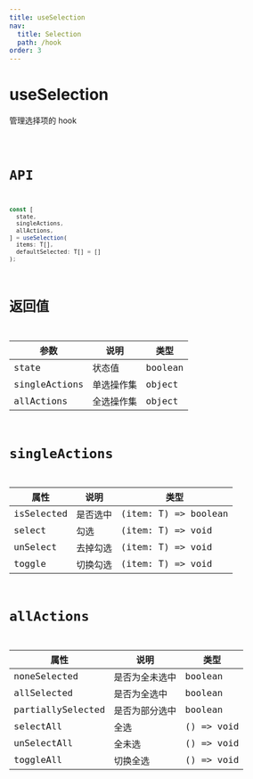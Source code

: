 ```yaml
---
title: useSelection
nav:
  title: Selection
  path: /hook
order: 3
---
```


# useSelection

管理选择项的 hook

<code src="./demo/useSelection.tsx">

# API

```typescript
const [
  state,
  singleActions,
  allActions,
] = useSelection(
  items: T[],
  defaultSelected: T[] = []
);
```

# 返回值

| 参数          | 说明       | 类型    |
| ------------- | ---------- | ------- |
| state         | 状态值     | boolean |
| singleActions | 单选操作集 | object  |
| allActions    | 全选操作集 | object  |

# singleActions

| 属性       | 说明     | 类型                 |
| ---------- | -------- | -------------------- |
| isSelected | 是否选中 | (item: T) => boolean |
| select     | 勾选     | (item: T) => void    |
| unSelect   | 去掉勾选 | (item: T) => void    |
| toggle     | 切换勾选 | (item: T) => void    |

# allActions

| 属性              | 说明           | 类型       |
| ----------------- | -------------- | ---------- |
| noneSelected      | 是否为全未选中 | boolean    |
| allSelected       | 是否为全选中   | boolean    |
| partiallySelected | 是否为部分选中 | boolean    |
| selectAll         | 全选           | () => void |
| unSelectAll       | 全未选         | () => void |
| toggleAll         | 切换全选       | () => void |
